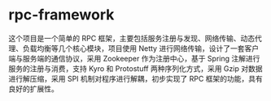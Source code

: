 # rpc-framework
这个项目是一个简单的 RPC 框架，主要包括服务注册与发现、网络传输、动态代理、负载均衡等几个核心模块，项目使用 Netty 进行网络传输，设计了一套客户端与服务端的通信协议，采用 Zookeeper 作为注册中心，基于 Spring 注解进行服务的注册与消费，支持 Kyro 和 Protostuff 两种序列化方式，采用 Gzip 对数据进行解压缩，采用 SPI 机制对程序进行解耦，初步实现了 RPC 框架的功能，具有良好的扩展性。
